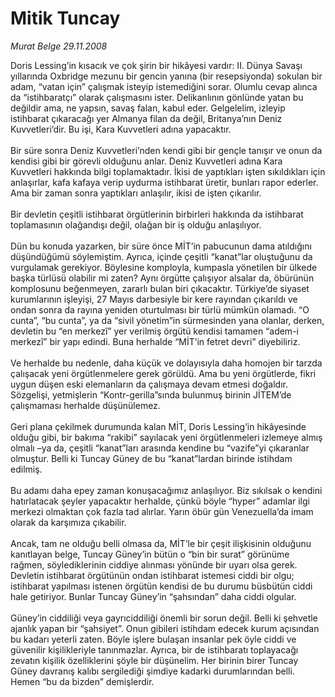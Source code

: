 # Mitik Tuncay

*Murat Belge 29.11.2008*

<div class="taraf_structure_2col_1zq">
<div class="margen_n">



 <p>Doris Lessing’in kısacık ve çok şirin bir hikâyesi vardır: II. Dünya Savaşı yıllarında Oxbridge mezunu bir gencin yanına (bir resepsiyonda) sokulan bir adam, “vatan için” çalışmak isteyip istemediğini sorar. Olumlu cevap alınca da “istihbaratçı” olarak çalışmasını ister. Delikanlının gönlünde yatan bu değildir ama, ne yapsın, savaş falan, kabul eder. Gelgelelim, izleyip istihbarat çıkaracağı yer Almanya filan da değil, Britanya’nın Deniz Kuvvetleri’dir. Bu işi, Kara Kuvvetleri adına yapacaktır. <br/><br/>Bir süre sonra Deniz Kuvvetleri’nden kendi gibi bir gençle tanışır ve onun da kendisi gibi bir görevli olduğunu anlar. Deniz Kuvvetleri adına Kara Kuvvetleri hakkında bilgi toplamaktadır. İkisi de yaptıkları işten sıkıldıkları için anlaşırlar, kafa kafaya verip uydurma istihbarat üretir, bunları rapor ederler. Ama bir zaman sonra yaptıkları anlaşılır, ikisi de işten çıkarılır. <br/><br/>Bir devletin çeşitli istihbarat örgütlerinin birbirleri hakkında da istihbarat toplamasının olağandışı değil, olağan bir iş olduğu anlaşılıyor. <br/><br/>Dün bu konuda yazarken, bir süre önce MİT’in pabucunun dama atıldığını düşündüğümü söylemiştim. Ayrıca, içinde çeşitli “kanat”lar oluştuğunu da vurgulamak gerekiyor. Böylesine komployla, kumpasla yönetilen bir ülkede başka türlüsü olabilir mi zaten? Aynı örgütte çalışıyor alsalar da, öbürünün komplosunu beğenmeyen, zararlı bulan biri çıkacaktır. Türkiye’de siyaset kurumlarının işleyişi, 27 Mayıs darbesiyle bir kere rayından çıkarıldı ve ondan sonra da rayına yeniden oturtulması bir türlü mümkün olamadı. “O cunta”, “bu cunta”, ya da “sivil yönetim”in sürmesinden yana olanlar, derken, devletin bu “en merkezî” yer verilmiş örgütü kendisi tamamen “adem-i merkezî” bir yapı edindi. Buna herhalde “MİT’in fetret devri” diyebiliriz. <br/><br/>Ve herhalde bu nedenle, daha küçük ve dolayısıyla daha homojen bir tarzda çalışacak yeni örgütlenmelere gerek görüldü. Ama bu yeni örgütlerde, fikri uygun düşen eski elemanların da çalışmaya devam etmesi doğaldır. Sözgelişi, yetmişlerin “Kontr-gerilla”sında bulunmuş birinin JİTEM’de çalışmaması herhalde düşünülemez. <br/><br/>Geri plana çekilmek durumunda kalan MİT, Doris Lessing’in hikâyesinde olduğu gibi, bir bakıma “rakibi” sayılacak yeni örgütlenmeleri izlemeye almış olmalı –ya da, çeşitli “kanat”ları arasında kendine bu “vazife”yi çıkaranlar olmuştur. Belli ki Tuncay Güney de bu “kanat”lardan birinde istihdam edilmiş. <br/><br/>Bu adamı daha epey zaman konuşacağımız anlaşılıyor. Biz sıkılsak o kendini hatırlatacak şeyler yapacaktır herhalde, çünkü böyle “hyper” adamlar ilgi merkezi olmaktan çok fazla tad alırlar. Yarın öbür gün Venezuella’da imam olarak da karşımıza çıkabilir. <br/><br/>Ancak, tam ne olduğu belli olmasa da, MİT’le bir çeşit ilişkisinin olduğunu kanıtlayan belge, Tuncay Güney’in bütün o “bin bir surat” görünüme rağmen, söylediklerinin ciddiye alınması yönünde bir uyarı olsa gerek. Devletin istihbarat örgütünün ondan istihbarat istemesi ciddi bir olgu; istihbarat yapılması istenen örgütün kendisi de bu durumu büsbütün ciddi hale getiriyor. Bunlar Tuncay Güney’in “şahsından” daha ciddi olgular. <br/><br/>Güney’in ciddiliği veya gayrıciddiliği önemli bir sorun değil. Belli ki şehvetle ajanlık yapan bir “şahsiyet”. Onun gibileri istihdam edecek kurum açısından bu kadarı yeterli zaten. Böyle işlere bulaşan insanlar pek öyle ciddi ve güvenilir kişilikleriyle tanınmazlar. Ayrıca, bir de istihbaratı toplayacağı zevatın kişilik özelliklerini şöyle bir düşünelim. Her birinin birer Tuncay Güney davranış kalıbı sergilediği şimdiye kadarki durumlarından belli. Hemen “bu da bizden” demişlerdir.</p>

<br/>


<div id="taraf_not">
</div>

</div>


</div>
